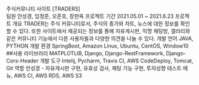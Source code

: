 주식커뮤니티 사이트 [TRADERS]<br>
팀원
안성경, 임정준, 오준호, 장한옥
프로젝트 기간
2021.05.01 ~ 2021.6.23
프로젝트 개요
TRADER는 주식 커뮤니티로서, 주식의 종가와 차트, 뉴스에 대한 정보를 확인할 수 있다. 또한 사이트에서 제공되는 정보를 통해 자유게시판, 익명 채팅방, 갤러리와 같은 커뮤니티 기능에서 다른 사용자들과 다양한 의견을 나눌 수 있다.
개발 언어
JAVA, PYTHON
개발 환경
SpringBoot, Amazon Linux, Ubuntu, CentOS, Window10 ##사용 라이브러리 MATPLOTLIB, Django, Django-RestFramework, Django-Cors-Header
개발 도구
Intelij, Pycharm, Travis CI, AWS CodeDeploy, Tomcat, Git
역할
안성경 - 자유게시판 구현, 유효성 검사, 채팅 기능 구현, 투자성향 테스트 메뉴, AWS CI, AWS RDS, AWS S3

